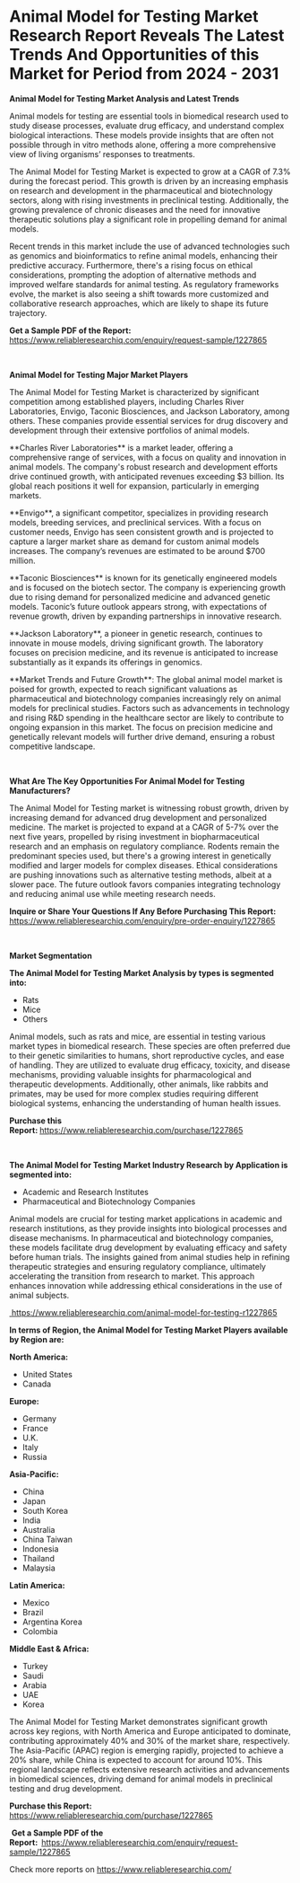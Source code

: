 <p><h1>Animal Model for Testing Market Research Report Reveals The Latest Trends And Opportunities of this Market for Period from 2024 - 2031</h1></p><p><strong>Animal Model for Testing Market Analysis and Latest Trends</strong></p>
<p><p>Animal models for testing are essential tools in biomedical research used to study disease processes, evaluate drug efficacy, and understand complex biological interactions. These models provide insights that are often not possible through in vitro methods alone, offering a more comprehensive view of living organisms’ responses to treatments.</p><p>The Animal Model for Testing Market is expected to grow at a CAGR of 7.3% during the forecast period. This growth is driven by an increasing emphasis on research and development in the pharmaceutical and biotechnology sectors, along with rising investments in preclinical testing. Additionally, the growing prevalence of chronic diseases and the need for innovative therapeutic solutions play a significant role in propelling demand for animal models.</p><p>Recent trends in this market include the use of advanced technologies such as genomics and bioinformatics to refine animal models, enhancing their predictive accuracy. Furthermore, there's a rising focus on ethical considerations, prompting the adoption of alternative methods and improved welfare standards for animal testing. As regulatory frameworks evolve, the market is also seeing a shift towards more customized and collaborative research approaches, which are likely to shape its future trajectory.</p></p>
<p><strong>Get a Sample PDF of the Report:&nbsp;</strong> <a href="https://www.reliableresearchiq.com/enquiry/request-sample/1227865?utm_campaign=120&utm_medium=2&utm_source=Github&utm_content=ia&utm_term=29122024&utm_id=animal-model-for-testing">https://www.reliableresearchiq.com/enquiry/request-sample/1227865</a></p>
<p>&nbsp;</p>
<p><strong>Animal Model for Testing Major Market Players</strong></p>
<p><p>The Animal Model for Testing Market is characterized by significant competition among established players, including Charles River Laboratories, Envigo, Taconic Biosciences, and Jackson Laboratory, among others. These companies provide essential services for drug discovery and development through their extensive portfolios of animal models.</p><p>**Charles River Laboratories** is a market leader, offering a comprehensive range of services, with a focus on quality and innovation in animal models. The company's robust research and development efforts drive continued growth, with anticipated revenues exceeding $3 billion. Its global reach positions it well for expansion, particularly in emerging markets.</p><p>**Envigo**, a significant competitor, specializes in providing research models, breeding services, and preclinical services. With a focus on customer needs, Envigo has seen consistent growth and is projected to capture a larger market share as demand for custom animal models increases. The company’s revenues are estimated to be around $700 million.</p><p>**Taconic Biosciences** is known for its genetically engineered models and is focused on the biotech sector. The company is experiencing growth due to rising demand for personalized medicine and advanced genetic models. Taconic’s future outlook appears strong, with expectations of revenue growth, driven by expanding partnerships in innovative research.</p><p>**Jackson Laboratory**, a pioneer in genetic research, continues to innovate in mouse models, driving significant growth. The laboratory focuses on precision medicine, and its revenue is anticipated to increase substantially as it expands its offerings in genomics.</p><p>**Market Trends and Future Growth**: The global animal model market is poised for growth, expected to reach significant valuations as pharmaceutical and biotechnology companies increasingly rely on animal models for preclinical studies. Factors such as advancements in technology and rising R&D spending in the healthcare sector are likely to contribute to ongoing expansion in this market. The focus on precision medicine and genetically relevant models will further drive demand, ensuring a robust competitive landscape.</p></p>
<p>&nbsp;</p>
<p><strong>What Are The Key Opportunities For Animal Model for Testing Manufacturers?</strong></p>
<p><p>The Animal Model for Testing market is witnessing robust growth, driven by increasing demand for advanced drug development and personalized medicine. The market is projected to expand at a CAGR of 5-7% over the next five years, propelled by rising investment in biopharmaceutical research and an emphasis on regulatory compliance. Rodents remain the predominant species used, but there's a growing interest in genetically modified and larger models for complex diseases. Ethical considerations are pushing innovations such as alternative testing methods, albeit at a slower pace. The future outlook favors companies integrating technology and reducing animal use while meeting research needs.</p></p>
<p><strong>Inquire or Share Your Questions If Any Before Purchasing This Report:</strong> <a href="https://www.reliableresearchiq.com/enquiry/pre-order-enquiry/1227865?utm_campaign=120&utm_medium=2&utm_source=Github&utm_content=ia&utm_term=29122024&utm_id=animal-model-for-testing">https://www.reliableresearchiq.com/enquiry/pre-order-enquiry/1227865</a></p>
<p>&nbsp;</p>
<p><strong>Market Segmentation</strong></p>
<p><strong>The Animal Model for Testing Market Analysis by types is segmented into:</strong></p>
<p><ul><li>Rats</li><li>Mice</li><li>Others</li></ul></p>
<p><p>Animal models, such as rats and mice, are essential in testing various market types in biomedical research. These species are often preferred due to their genetic similarities to humans, short reproductive cycles, and ease of handling. They are utilized to evaluate drug efficacy, toxicity, and disease mechanisms, providing valuable insights for pharmacological and therapeutic developments. Additionally, other animals, like rabbits and primates, may be used for more complex studies requiring different biological systems, enhancing the understanding of human health issues.</p></p>
<p><strong>Purchase this Report:&nbsp;</strong><a href="https://www.reliableresearchiq.com/purchase/1227865?utm_campaign=120&utm_medium=2&utm_source=Github&utm_content=ia&utm_term=29122024&utm_id=animal-model-for-testing">https://www.reliableresearchiq.com/purchase/1227865</a></p>
<p>&nbsp;</p>
<p><strong>The Animal Model for Testing Market Industry Research by Application is segmented into:</strong></p>
<p><ul><li>Academic and Research Institutes</li><li>Pharmaceutical and Biotechnology Companies</li></ul></p>
<p><p>Animal models are crucial for testing market applications in academic and research institutions, as they provide insights into biological processes and disease mechanisms. In pharmaceutical and biotechnology companies, these models facilitate drug development by evaluating efficacy and safety before human trials. The insights gained from animal studies help in refining therapeutic strategies and ensuring regulatory compliance, ultimately accelerating the transition from research to market. This approach enhances innovation while addressing ethical considerations in the use of animal subjects.</p></p>
<p><a href="https://www.reliableresearchiq.com/animal-model-for-testing-r1227865?utm_campaign=120&utm_medium=2&utm_source=Github&utm_content=ia&utm_term=29122024&utm_id=animal-model-for-testing">&nbsp;https://www.reliableresearchiq.com/animal-model-for-testing-r1227865</a></p>
<p><strong>In terms of Region, the Animal Model for Testing Market Players available by Region are:</strong></p>
<p>
    <p> <strong> North America: </strong>
        <ul>
            <li>United States</li>
            <li>Canada</li>
        </ul>
        </p> 
    <p> <strong> Europe: </strong>
        <ul>
            <li>Germany</li>
            <li>France</li>
            <li>U.K.</li>
            <li>Italy</li>
            <li>Russia</li>
        </ul>
        </p> 
    <p> <strong> Asia-Pacific: </strong>
        <ul>
            <li>China</li>
            <li>Japan</li>
            <li>South Korea</li>
            <li>India</li>
            <li>Australia</li>
            <li>China Taiwan</li>
            <li>Indonesia</li>
            <li>Thailand</li>
            <li>Malaysia</li>
        </ul>
        </p> 
    <p> <strong> Latin America: </strong>
        <ul>
            <li>Mexico</li>
            <li>Brazil</li>
            <li>Argentina Korea</li>
            <li>Colombia</li>
        </ul>
        </p> 
    <p> <strong> Middle East & Africa: </strong>
        <ul>
            <li>Turkey</li>
            <li>Saudi</li>
            <li>Arabia</li>
            <li>UAE</li>
            <li>Korea</li>
        </ul>
    </p>
    </p>
<p><p>The Animal Model for Testing Market demonstrates significant growth across key regions, with North America and Europe anticipated to dominate, contributing approximately 40% and 30% of the market share, respectively. The Asia-Pacific (APAC) region is emerging rapidly, projected to achieve a 20% share, while China is expected to account for around 10%. This regional landscape reflects extensive research activities and advancements in biomedical sciences, driving demand for animal models in preclinical testing and drug development.</p></p>
<p><strong>Purchase this Report: </strong><a href="https://www.reliableresearchiq.com/purchase/1227865?utm_campaign=120&utm_medium=2&utm_source=Github&utm_content=ia&utm_term=29122024&utm_id=animal-model-for-testing">https://www.reliableresearchiq.com/purchase/1227865</a></p>
<p>&nbsp;<strong>Get a Sample PDF of the Report:&nbsp;&nbsp;</strong><a href="https://www.reliableresearchiq.com/enquiry/request-sample/1227865?utm_campaign=120&utm_medium=2&utm_source=Github&utm_content=ia&utm_term=29122024&utm_id=animal-model-for-testing">https://www.reliableresearchiq.com/enquiry/request-sample/1227865</a></p>
<p><strong></strong></p>
<p>Check more reports on <a href="https://www.reliableresearchiq.com/?utm_campaign=120&utm_medium=2&utm_source=Github&utm_content=ia&utm_term=29122024&utm_id=animal-model-for-testing">https://www.reliableresearchiq.com/</a></p>